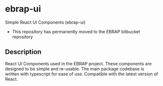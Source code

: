 # ebrap-ui
Simple React UI Components (ebrap-ui) 

- This repository has permanently moved to the EBRAP bitbucket repository

## Description
React UI Components used in the EBRAP project. These components are designed to be simple and re-usable. The main package codebase is written with typescript for ease of use. Compatible with the latest version of React.

